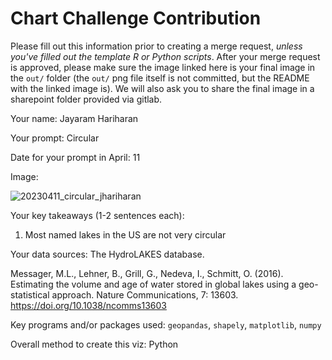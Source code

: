 # Chart Challenge Contribution

Please fill out this information prior to creating a merge request, *unless you've filled out the template R or Python scripts*. After your merge request is approved, please make sure the image linked here is your final image in the `out/` folder (the `out/` png file itself is not committed, but the README with the linked image is). We will also ask you to share the final image in a sharepoint folder provided via gitlab.

Your name: Jayaram Hariharan

Your prompt: Circular

Date for your prompt in April: 11

Image:

![20230411_circular_jhariharan](/uploads/f2fdc1d61a7dd980013775db14787c6b/20230411_circular_jhariharan.png)

Your key takeaways (1-2 sentences each):

1. Most named lakes in the US are not very circular

Your data sources: The HydroLAKES database.

Messager, M.L., Lehner, B., Grill, G., Nedeva, I., Schmitt, O. (2016). Estimating the volume and age of water stored in global lakes using a geo-statistical approach. Nature Communications, 7: 13603. https://doi.org/10.1038/ncomms13603

Key programs and/or packages used: `geopandas`, `shapely`, `matplotlib`, `numpy`

Overall method to create this viz: Python
